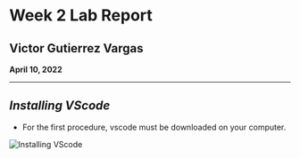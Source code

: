 # Week 2 Lab Report

## Victor Gutierrez Vargas 

**April 10, 2022**

---

## *Installing VScode*

* For the first procedure, vscode must be downloaded on your computer. 

![Installing VScode]("C:\Users\victo\OneDrive\Pictures\Screenshots\installingVscode.png")
